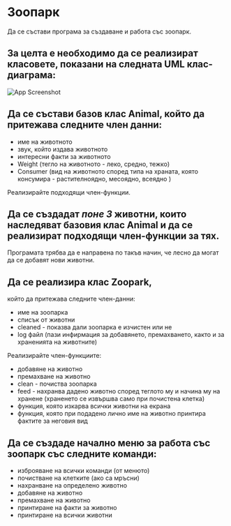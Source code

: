 
# Зоопарк

Да се състави програма за създаване и работа със зоопарк.

За целта е необходимо да се реализират класовете, показани на следната UML клас-
диаграма:
-

![App Screenshot](https://cdn.discordapp.com/attachments/979669866384617485/985558087517749278/UML_class_2.png)


Да се състави базов клас Аnimal, който да притежава следните член данни:
-
- име на животното
- звук, който издава животното
- интересни факти за животното
- Weight (тегло на животното - леко, средно, тежко)
- Consumer (вид на животното според типа на храната, която консумира - растителноядно, месоядно, всеядно )

Реализирайте подходящи член-функции.

Да се създадат _поне 3_ животни, които наследяват базовия клас Animal и да се реализират подходящи член-функции за тях.
-
Програмата трябва да е направена по такъв начин, че лесно да могат да се добавят нови животни.

Да се реализира клас Zoopark,
-
който да притежава следните член-данни:

- име на зоопарка
- списък от животни
- cleaned - показва дали зоопарка е изчистен или не
- log файл (пази инфирмация за добавянето, премахването, както и за храненията на животните)

Реализирайте член-функциите:
- добавяне на животно
- премахване на животно
- clean - почиства зоопарка
- feed - нахранва дадено животно според теглото му и начина му на хранене (храненето се извършва само при почистена клетка)
- функция, която изкарва всички животни на екрана
- функция, която при подадено лично име на животно принтира фактите за неговия вид

Да се създаде начално меню за работа със зоопарк със следните команди:
-
- изброяване на всички команди (от менюто)
- почистване на клетките (ако са мръсни)
- нахранване на определено животно
- добавяне на животно
- премахване на животно
- принтиране на факти за животно
- принтиране на всички животни
